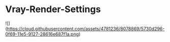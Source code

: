 # Vray-Render-Settings

![] (https://cloud.githubusercontent.com/assets/4781236/8078869/5730d296-0f69-11e5-9127-28616e687f1a.png)
